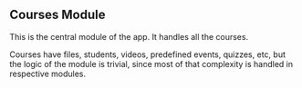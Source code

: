 ## Courses Module

This is the central module of the app. It handles all the courses.

Courses have files, students, videos, predefined events, quizzes, etc, but the logic of the module is trivial, since most of that complexity is handled in respective modules.
